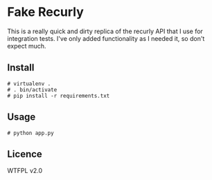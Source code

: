Fake Recurly
============

This is a really quick and dirty replica of the recurly API that I use for
integration tests. I've only added functionality as I needed it, so don't expect
much.

Install
-------

```
# virtualenv .
# . bin/activate
# pip install -r requirements.txt
```

Usage
-----

```
# python app.py
```

Licence
-------

WTFPL v2.0
